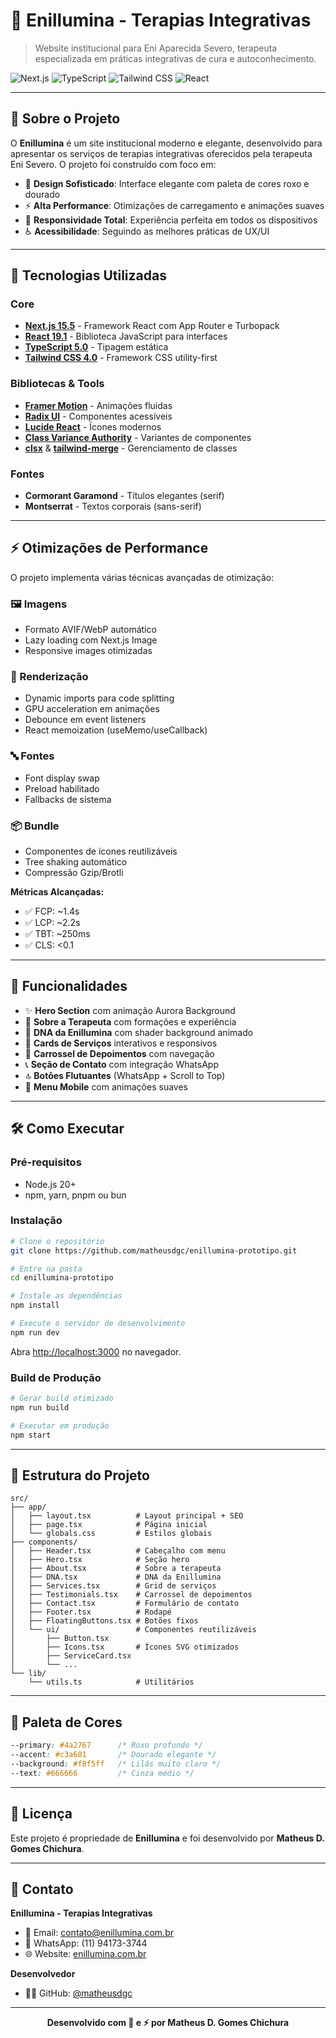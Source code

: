 # 🌟 Enillumina - Terapias Integrativas

> Website institucional para Eni Aparecida Severo, terapeuta especializada em práticas integrativas de cura e autoconhecimento.

![Next.js](https://img.shields.io/badge/Next.js-15.5-black?logo=next.js)
![TypeScript](https://img.shields.io/badge/TypeScript-5.0-blue?logo=typescript)
![Tailwind CSS](https://img.shields.io/badge/Tailwind-4.0-38bdf8?logo=tailwind-css)
![React](https://img.shields.io/badge/React-19.1-61dafb?logo=react)

---

## 📖 Sobre o Projeto

O **Enillumina** é um site institucional moderno e elegante, desenvolvido para apresentar os serviços de terapias integrativas oferecidos pela terapeuta Eni Severo. O projeto foi construído com foco em:

- 🎨 **Design Sofisticado**: Interface elegante com paleta de cores roxo e dourado
- ⚡ **Alta Performance**: Otimizações de carregamento e animações suaves
- 📱 **Responsividade Total**: Experiência perfeita em todos os dispositivos
- ♿ **Acessibilidade**: Seguindo as melhores práticas de UX/UI

---

## 🚀 Tecnologias Utilizadas

### Core

- **[Next.js 15.5](https://nextjs.org/)** - Framework React com App Router e Turbopack
- **[React 19.1](https://react.dev/)** - Biblioteca JavaScript para interfaces
- **[TypeScript 5.0](https://www.typescriptlang.org/)** - Tipagem estática
- **[Tailwind CSS 4.0](https://tailwindcss.com/)** - Framework CSS utility-first

### Bibliotecas & Tools

- **[Framer Motion](https://www.framer.com/motion/)** - Animações fluidas
- **[Radix UI](https://www.radix-ui.com/)** - Componentes acessíveis
- **[Lucide React](https://lucide.dev/)** - Ícones modernos
- **[Class Variance Authority](https://cva.style/)** - Variantes de componentes
- **[clsx](https://github.com/lukeed/clsx)** & **[tailwind-merge](https://github.com/dcastil/tailwind-merge)** - Gerenciamento de classes

### Fontes

- **Cormorant Garamond** - Títulos elegantes (serif)
- **Montserrat** - Textos corporais (sans-serif)

---

## ⚡ Otimizações de Performance

O projeto implementa várias técnicas avançadas de otimização:

### 🖼️ Imagens

- Formato AVIF/WebP automático
- Lazy loading com Next.js Image
- Responsive images otimizadas

### 🎨 Renderização

- Dynamic imports para code splitting
- GPU acceleration em animações
- Debounce em event listeners
- React memoization (useMemo/useCallback)

### 🔤 Fontes

- Font display swap
- Preload habilitado
- Fallbacks de sistema

### 📦 Bundle

- Componentes de ícones reutilizáveis
- Tree shaking automático
- Compressão Gzip/Brotli

**Métricas Alcançadas:**

- ✅ FCP: ~1.4s
- ✅ LCP: ~2.2s
- ✅ TBT: ~250ms
- ✅ CLS: <0.1

---

## 🎯 Funcionalidades

- ✨ **Hero Section** com animação Aurora Background
- 👤 **Sobre a Terapeuta** com formações e experiência
- 🧬 **DNA da Enillumina** com shader background animado
- 💼 **Cards de Serviços** interativos e responsivos
- 💬 **Carrossel de Depoimentos** com navegação
- 📞 **Seção de Contato** com integração WhatsApp
- 🔝 **Botões Flutuantes** (WhatsApp + Scroll to Top)
- 📱 **Menu Mobile** com animações suaves

---

## 🛠️ Como Executar

### Pré-requisitos

- Node.js 20+
- npm, yarn, pnpm ou bun

### Instalação

```bash
# Clone o repositório
git clone https://github.com/matheusdgc/enillumina-prototipo.git

# Entre na pasta
cd enillumina-prototipo

# Instale as dependências
npm install

# Execute o servidor de desenvolvimento
npm run dev
```

Abra [http://localhost:3000](http://localhost:3000) no navegador.

### Build de Produção

```bash
# Gerar build otimizado
npm run build

# Executar em produção
npm start
```

---

## 📁 Estrutura do Projeto

```
src/
├── app/
│   ├── layout.tsx          # Layout principal + SEO
│   ├── page.tsx            # Página inicial
│   └── globals.css         # Estilos globais
├── components/
│   ├── Header.tsx          # Cabeçalho com menu
│   ├── Hero.tsx            # Seção hero
│   ├── About.tsx           # Sobre a terapeuta
│   ├── DNA.tsx             # DNA da Enillumina
│   ├── Services.tsx        # Grid de serviços
│   ├── Testimonials.tsx    # Carrossel de depoimentos
│   ├── Contact.tsx         # Formulário de contato
│   ├── Footer.tsx          # Rodapé
│   ├── FloatingButtons.tsx # Botões fixos
│   └── ui/                 # Componentes reutilizáveis
│       ├── Button.tsx
│       ├── Icons.tsx       # Ícones SVG otimizados
│       ├── ServiceCard.tsx
│       └── ...
└── lib/
    └── utils.ts            # Utilitários
```

---

## 🎨 Paleta de Cores

```css
--primary: #4a2767      /* Roxo profundo */
--accent: #c3a681       /* Dourado elegante */
--background: #f8f5ff   /* Lilás muito claro */
--text: #666666         /* Cinza médio */
```

---

## 📄 Licença

Este projeto é propriedade de **Enillumina** e foi desenvolvido por **Matheus D. Gomes Chichura**.

---

## 👤 Contato

**Enillumina - Terapias Integrativas**

- 📧 Email: contato@enillumina.com.br
- 📱 WhatsApp: (11) 94173-3744
- 🌐 Website: [enillumina.com.br](https://enillumina.com.br)

**Desenvolvedor**

- 👨‍💻 GitHub: [@matheusdgc](https://github.com/matheusdgc)

---

<div align="center">

**Desenvolvido com 💜 e ⚡ por Matheus D. Gomes Chichura**

</div>
